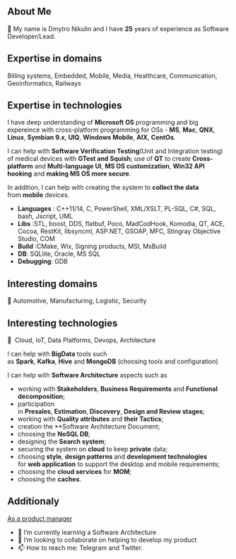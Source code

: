 ## About Me
👋 My name is Dmytro Nikulin and I have **25** years of experience as Software Developer/Lead.

## Expertise in domains
Billing systems, Embedded, Mobile, Media, Healthcare, Communication, Geoinformatics, Railways

## Expertise in technologies
I have deep understanding of **Microsoft OS** programming and big expereince with cross-platform programming for OSs - **MS**, **Mac**, **QNX**, **Linux**, **Symbian 9.x**, **UIQ**, **Windows Mobile**, **AIX**, **CentOs**.

I can help with **Software Verification Testing**(Unit and Integration testing) of medical devices with **GTest and Squish**; use of **QT** to create **Cross-platform** and **Multi-language UI**, **MS OS customization**, **Win32 API hooking** and **making MS OS more secure**.

In addition, I can help with creating the system to **collect the data** from **mobile** devices. 

- **Languages** : C++11/14, C, PowerShell, XML/XSLT, PL-SQL, C#, SQL, bash, Jscript, UML
- **Libs** :STL, boost, DDS, flatbuf, Poco, MadCodHook, Komodia, QT, ACE, Cocoa, RestKit, libsyncml, ASP.NET, GSOAP, MFC, Stingray Objective Studio, COM
- **Build** :CMake, Wix, Signing products, MSI, MsBuild
- **DB**: SQLlite, Oracle, MS SQL
- **Debugging**: GDB

## Interesting domains
👀 Automotive, Manufacturing, Logistic, Security 

## Interesting technologies
👀  Cloud, IoT, Data Platforms, Devops, Architecture

I can help with **BigData** tools such as **Spark**, **Kafka**, **Hive** and **MongoDB** (choosing tools and configuration)

I can help with **Software Architecture** aspects such as
- working with **Stakeholders**, **Business Requirements** and **Functional decomposition**;
- participation in **Presales**, **Estimation**, **Discovery**, **Design and Review stages**;
- working with **Quality attributes** and **their Tactics**;
- creation the **Software Architecture Document;
- choosing the **NoSQL DB**;
- designing the **Search system**;
- securing the system on **cloud** to keep **private** data;
- choosing **style**, **design patterns** and **development technologies** for **web application** to support the desktop and mobile requirements;
- choosing the **cloud services** for **MOM**;
- choosing the **caches**.

## Additionaly 
[As a product manager](./post1.md)

- 🌱 I’m currently learning a Software Architecture
- 💞️ I’m looking to collaborate on helping to develop my product
- 📫 How to reach me: Telegram and Twitter.
